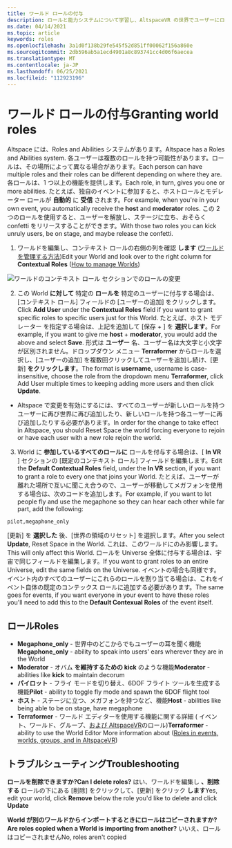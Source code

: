 ```yaml
---
title: ワールド ロールの付与
description: ロールと能力システムについて学習し、AltspaceVR の世界でユーザーにロールを与える手順を説明します。
ms.date: 04/14/2021
ms.topic: article
keywords: roles
ms.openlocfilehash: 3a1d0f138b29fe545f52d851ff00062f156a860e
ms.sourcegitcommit: 2db596ab5a1ecd4901a8c893741cc4d06f6aecea
ms.translationtype: MT
ms.contentlocale: ja-JP
ms.lasthandoff: 06/25/2021
ms.locfileid: "112923196"
---
```

# <a name="granting-world-roles"></a><span data-ttu-id="c21c7-104">ワールド ロールの付与</span><span class="sxs-lookup"><span data-stu-id="c21c7-104">Granting world roles</span></span>

<span data-ttu-id="c21c7-105">Altspace には、Roles and Abilities システムがあります。</span><span class="sxs-lookup"><span data-stu-id="c21c7-105">Altspace has a Roles and Abilities system.</span></span> <span data-ttu-id="c21c7-106">各ユーザーは複数のロールを持つ可能性があります。ロールは、その場所によって異なる場合があります。</span><span class="sxs-lookup"><span data-stu-id="c21c7-106">Each person can have multiple roles and their roles can be different depending on where they are.</span></span> <span data-ttu-id="c21c7-107">各ロールは、1 つ以上の機能を提供します。</span><span class="sxs-lookup"><span data-stu-id="c21c7-107">Each role, in turn, gives you one or more abilities.</span></span> <span data-ttu-id="c21c7-108">たとえば、独自のイベントに参加すると、ホストロールとモデレーター ロールが **自動的** に **受信** されます。</span><span class="sxs-lookup"><span data-stu-id="c21c7-108">For example, when you're in your own event, you automatically receive the **host** and **moderator** roles.</span></span> <span data-ttu-id="c21c7-109">この 2 つのロールを使用すると、ユーザーを解放し、ステージに立ち、おそらく confetti をリリースすることができます。</span><span class="sxs-lookup"><span data-stu-id="c21c7-109">With those two roles you can kick unruly users, be on stage, and maybe release the confetti.</span></span>

1. <span data-ttu-id="c21c7-110">ワールドを編集し、コンテキスト ロールの右側の列を確認 **します** ([ワールドを管理する方法](managing-worlds.md))</span><span class="sxs-lookup"><span data-stu-id="c21c7-110">Edit your World and look over to the right column for **Contextual Roles** ([How to manage Worlds](managing-worlds.md))</span></span>

![ワールドのコンテキスト ロール セクションでのロールの変更](images/granting-roles.png)

2. <span data-ttu-id="c21c7-112">この World **に対して** 特定の **ロールを** 特定のユーザーに付与する場合は、[コンテキスト ロール] フィールドの [ユーザーの追加] をクリックします。</span><span class="sxs-lookup"><span data-stu-id="c21c7-112">Click **Add User** under the **Contextual Roles** field if you want to grant specific roles to specific users just for this World.</span></span> <span data-ttu-id="c21c7-113">たとえば、ホスト モデレーター を指定する場合は、上記を追加して [保存  +  ] を **選択します**。</span><span class="sxs-lookup"><span data-stu-id="c21c7-113">For example, if you want to give me **host** + **moderator**, you would add the above and select **Save**.</span></span> <span data-ttu-id="c21c7-114">形式は **ユーザー** 名、ユーザー名は大文字と小文字が区別されません。ドロップダウン メニュー **Terraformer** からロールを選択し、[ユーザーの追加] を複数回クリックしてユーザーを追加し続け、[更新] **をクリックします**。</span><span class="sxs-lookup"><span data-stu-id="c21c7-114">The format is **username**, username is case-insensitive, choose the role from the dropdown menu **Terraformer**, click Add User multiple times to keeping adding more users and then click **Update**.</span></span>

* <span data-ttu-id="c21c7-115">Altspace で変更を有効にするには、すべてのユーザーが新しいロールを持つユーザーに再び世界に再び追加したり、新しいロールを持つ各ユーザーに再び追加したりする必要があります。</span><span class="sxs-lookup"><span data-stu-id="c21c7-115">In order for the change to take effect in Altspace, you should Reset Space the world forcing everyone to rejoin or have each user with a new role rejoin the world.</span></span>

3. <span data-ttu-id="c21c7-116">World に **参加しているすべてのロールに** ロールを付与する場合は、[ **In VR** ] セクションの [既定のコンテキスト ロール] フィールドを編集します。</span><span class="sxs-lookup"><span data-stu-id="c21c7-116">Edit the **Default Contextual Roles** field, under the **In VR** section, if you want to grant a role to every one that joins your World.</span></span> <span data-ttu-id="c21c7-117">たとえば、ユーザーが離れた場所で互いに聞こえ合うので、ユーザーが移動してメガフォンを使用する場合は、次のコードを追加します。</span><span class="sxs-lookup"><span data-stu-id="c21c7-117">For example, if you want to let people fly and use the megaphone so they can hear each other while far part, add the following:</span></span>

```
pilot,megaphone_only
```

<span data-ttu-id="c21c7-118">[更新] を **選択した** 後、[世界の領域のリセット] を選択します。</span><span class="sxs-lookup"><span data-stu-id="c21c7-118">After you select **Update**, Reset Space in the World.</span></span> <span data-ttu-id="c21c7-119">これは、このワールドにのみ影響します。</span><span class="sxs-lookup"><span data-stu-id="c21c7-119">This will only affect this World.</span></span> <span data-ttu-id="c21c7-120">ロールを Universe 全体に付与する場合は、宇宙で同じフィールドを編集します。</span><span class="sxs-lookup"><span data-stu-id="c21c7-120">If you want to grant roles to an entire Universe, edit the same fields on the Universe.</span></span> <span data-ttu-id="c21c7-121">イベントの場合も同様です。イベント内のすべてのユーザーにこれらのロールを割り当てる場合は、これをイベント自体の既定のコンテックス ロールに追加する必要があります。</span><span class="sxs-lookup"><span data-stu-id="c21c7-121">The same goes for events, if you want everyone in your event to have these roles you'll need to add this to the **Default Contexual Roles** of the event itself.</span></span>

## <a name="roles"></a><span data-ttu-id="c21c7-122">ロール</span><span class="sxs-lookup"><span data-stu-id="c21c7-122">Roles</span></span>

* <span data-ttu-id="c21c7-123">**Megaphone_only** - 世界中のどこからでもユーザーの耳を聞く機能</span><span class="sxs-lookup"><span data-stu-id="c21c7-123">**Megaphone_only** - ability to speak into users' ears wherever they are in the World</span></span>
* <span data-ttu-id="c21c7-124">**Moderator** - オバム **を維持するための kick** のような機能</span><span class="sxs-lookup"><span data-stu-id="c21c7-124">**Moderator** - abilities like **kick** to maintain decorum</span></span>
* <span data-ttu-id="c21c7-125">**パイロット** - フライ モードを切り替え、6DOF フライト ツールを生成する機能</span><span class="sxs-lookup"><span data-stu-id="c21c7-125">**Pilot** - ability to toggle fly mode and spawn the 6DOF flight tool</span></span>
* <span data-ttu-id="c21c7-126">**ホスト** - ステージに立つ、メガフォンを持つなど、機能</span><span class="sxs-lookup"><span data-stu-id="c21c7-126">**Host** - abilities like being able to be on stage, have megaphone</span></span>
* <span data-ttu-id="c21c7-127">**Terraformer** - ワールド エディターを使用する機能に関する詳細 ( イベント、ワールド、グループ、[および AltspaceVR](../getting-started/roles.md)のロール)</span><span class="sxs-lookup"><span data-stu-id="c21c7-127">**Terraformer** - ability to use the World Editor More information about ([Roles in events, worlds, groups, and in AltspaceVR](../getting-started/roles.md))</span></span>

## <a name="troubleshooting"></a><span data-ttu-id="c21c7-128">トラブルシューティング</span><span class="sxs-lookup"><span data-stu-id="c21c7-128">Troubleshooting</span></span>

<span data-ttu-id="c21c7-129">**ロールを削除できますか?**</span><span class="sxs-lookup"><span data-stu-id="c21c7-129">**Can I delete roles?**</span></span>
<span data-ttu-id="c21c7-130">はい、ワールドを編集し **、削除する** ロールの下にある [削除] をクリックして、[更新] をクリック **します**</span><span class="sxs-lookup"><span data-stu-id="c21c7-130">Yes, edit your world, click **Remove** below the role you'd like to delete and click **Update**</span></span>

<span data-ttu-id="c21c7-131">**World が別のワールドからインポートするときにロールはコピーされますか?**</span><span class="sxs-lookup"><span data-stu-id="c21c7-131">**Are roles copied when a World is importing from another?**</span></span>
<span data-ttu-id="c21c7-132">いいえ、ロールはコピーされません</span><span class="sxs-lookup"><span data-stu-id="c21c7-132">No, roles aren't copied</span></span>